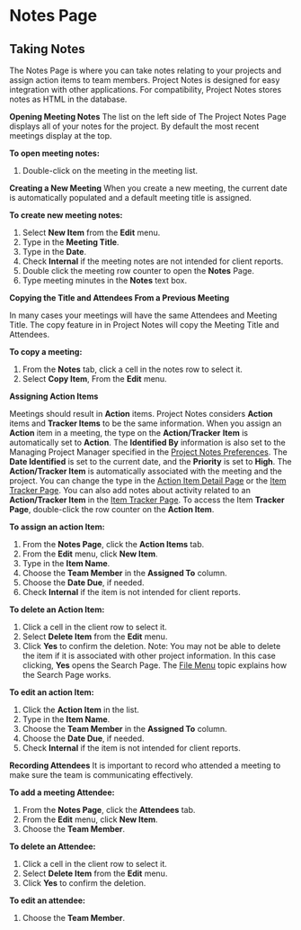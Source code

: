 # Notes Page

## Taking Notes

The Notes Page is where you can take notes relating to your projects and assign action items to team members. Project Notes is designed for easy integration with other applications. For compatibility, Project Notes stores notes as HTML in the database.

**Opening Meeting Notes**
The list on the left side of The Project Notes Page displays all of your notes for the project. By default the most recent meetings display at the top.

**To open meeting notes:**
1. Double-click on the meeting in the meeting list.

**Creating a New Meeting**
When you create a new meeting, the current date is automatically populated and a default meeting title is assigned.

**To create new meeting notes:**
1. Select **New Item** from the **Edit** menu.
2. Type in the **Meeting Title**.
3. Type in the **Date**.
4. Check **Internal** if the meeting notes are not intended for client reports.
5. Double click the meeting row counter to open the **Notes** Page.
6. Type meeting minutes in the **Notes** text box.

**Copying the Title and Attendees From a Previous Meeting**

In many cases your meetings will have the same Attendees and Meeting Title. The copy feature in in Project Notes will copy the Meeting Title and Attendees.

**To copy a meeting:**
1. From the **Notes** tab, click a cell in the notes row to select it.
2. Select **Copy Item**, From the **Edit** menu.

**Assigning Action Items**

Meetings should result in **Action** items. Project Notes considers **Action** items and **Tracker Items** to be the same information. When you assign an **Action** item in a meeting, the type on the **Action/Tracker** **Item** is automatically set to **Action**. The **Identified By** information is also set to the Managing Project Manager specified in the [Project Notes Preferences](<Preferences>). The **Date Identified** is set to the current date, and the **Priority** is set to **High**. The **Action/Tracker Item** is automatically associated with the meeting and the project. You can change the type in the [Action Item Detail Page](<Action Item Detail Page>) or the [Item Tracker Page](<Item Tracker Page>). You can also add notes about activity related to an **Action/Tracker Item** in the [Item Tracker Page](<Action Item Detail Page>). To access the Item **Tracker Page**, double-click the row counter on the **Action Item**.

**To assign an action Item:**
1. From the **Notes Page**, click the **Action Items** tab.
2. From the **Edit** menu, click **New Item**.
3. Type in the **Item Name**.
4. Choose the **Team Member** in the **Assigned To** column.
5. Choose the **Date Due**, if needed.
6. Check **Internal** if the item is not intended for client reports.

**To delete an Action Item:**
1. Click a cell in the client row to select it.
2. Select **Delete Item** from the **Edit** menu.
3. Click **Yes** to confirm the deletion. Note: You may not be able to delete the item if it is associated with other project information. In this case clicking, **Yes** opens the Search Page. The [File Menu](<File Menu>) topic explains how the Search Page works.

**To edit an action Item:**
1. Click the **Action Item** in the list.
2. Type in the **Item Name**.
3. Choose the **Team Member** in the **Assigned To** column.
4. Choose the **Date Due**, if needed.
5. Check **Internal** if the item is not intended for client reports.

**Recording Attendees**
It is important to record who attended a meeting to make sure the team is communicating effectively.

**To add a meeting Attendee:**
1. From the **Notes Page**, click the **Attendees** tab.
2. From the **Edit** menu, click **New Item**.
3. Choose the **Team Member**.

**To delete an Attendee:**
1. Click a cell in the client row to select it.
2. Select **Delete Item** from the **Edit** menu.
3. Click **Yes** to confirm the deletion.

**To edit an attendee:**
1. Choose the **Team Member**.
